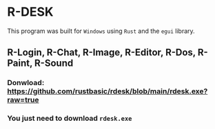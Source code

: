 # R-DESK

This program was built for `Windows` using `Rust` and the `egui` library.

## R-Login, R-Chat, R-Image, R-Editor, R-Dos, R-Paint, R-Sound

### Donwload: https://github.com/rustbasic/rdesk/blob/main/rdesk.exe?raw=true

### You just need to download `rdesk.exe`
